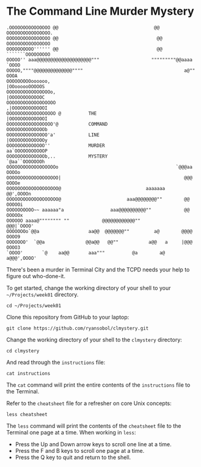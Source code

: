 The Command Line Murder Mystery
===============================

	.OOOOOOOOOOOOOOO @@                                   @@ OOOOOOOOOOOOOOOO.
	OOOOOOOOOOOOOOOO @@                                    @@ OOOOOOOOOOOOOOOO
	OOOOOOOOOO'''''' @@                                    @@ ```````OOOOOOOOO
	OOOOO'' aaa@@@@@@@@@@@@@@@@@@@@"""                   """""""""@@aaaa `OOOO
	OOOOO,""""@@@@@@@@@@@@@@""""                                     a@"" OOOA
	OOOOOOOOOoooooo,                                            |OOoooooOOOOOS
	OOOOOOOOOOOOOOOOo,                                          |OOOOOOOOOOOOC
	OOOOOOOOOOOOOOOOOO                                         ,|OOOOOOOOOOOOI
	OOOOOOOOOOOOOOOOOO @          THE                          |OOOOOOOOOOOOOI
	OOOOOOOOOOOOOOOOO'@           COMMAND                      OOOOOOOOOOOOOOb
	OOOOOOOOOOOOOOO'a'            LINE                         |OOOOOOOOOOOOOy
	OOOOOOOOOOOOOO''              MURDER                       aa`OOOOOOOOOOOP
	OOOOOOOOOOOOOOb,..            MYSTERY                       `@aa``OOOOOOOh
	OOOOOOOOOOOOOOOOOOo                                           `@@@aa OOOOo
	OOOOOOOOOOOOOOOOOOO|                                             @@@ OOOOe
	OOOOOOOOOOOOOOOOOOO@                               aaaaaaa       @@',OOOOn
	OOOOOOOOOOOOOOOOOOO@                        aaa@@@@@@@@""        @@ OOOOOi
	OOOOOOOOOO~~ aaaaaa"a                 aaa@@@@@@@@@@""            @@ OOOOOx
	OOOOOO aaaa@"""""""" ""            @@@@@@@@@@@@""               @@@|`OOOO'
	OOOOOOOo`@@a                  aa@@  @@@@@@@""         a@        @@@@ OOOO9
	OOOOOOO'  `@@a               @@a@@   @@""           a@@   a     |@@@ OOOO3
	`OOOO'       `@    aa@@       aaa"""          @a        a@     a@@@',OOOO'


There's been a murder in Terminal City and the TCPD needs your help to figure out who-done-it.

To get started, change the working directory of your shell to your `~/Projects/week01` directory.

	cd ~/Projects/week01

Clone this repository from GitHub to your laptop:

	git clone https://github.com/ryansobol/clmystery.git

Change the working directory of your shell to the `clmystery` directory:

	cd clmystery

And read through the `instructions` file:

	cat instructions

The `cat` command will print the entire contents of the `instructions` file to the Terminal.

Refer to the `cheatsheet` file for a refresher on core Unix concepts:

	less cheatsheet

The `less` command will print the contents of the `cheatsheet` file to the Terminal one page at a time. When working in `less`:

- Press the Up and Down arrow keys to scroll one line at a time.
- Press the F and B keys to scroll one page at a time.
- Press the Q key to quit and return to the shell.

